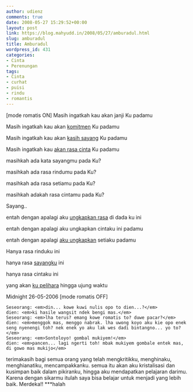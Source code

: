 ```yaml
---
author: udienz
comments: true
date: 2008-05-27 15:29:52+00:00
layout: post
link: https://blog.mahyudd.in/2008/05/27/amburadul.html
slug: amburadul
title: Amburadul
wordpress_id: 431
categories:
- Cinta
- Perenungan
tags:
- Cinta
- curhat
- puisi
- rindu
- romantis
---
```


[mode romatis ON]
Masih ingatkah kau akan janji Ku padamu

Masih ingatkah kau akan [komitmen](http://udienz.wordpress.com/2007/10/24/tau-nggak/#comment-3711) Ku padamu

Masih ingatkah kau akan [kasih sayang](http://udienz.wordpress.com/2007/10/24/tau-nggak/) Ku padamu

Masih ingatkah kau [akan rasa cinta](http://udienz.wordpress.com/2008/02/13/kutemukan-dirimu/) Ku padamu

masihkah ada kata sayangmu pada Ku?

masihkah ada rasa rindumu pada Ku?

masihkah ada rasa setiamu pada Ku?

masihkah adakah rasa cintamu pada Ku?

Sayang..

entah dengan apalagi aku [ungkapkan rasa](http://udienz.wordpress.com/2007/12/01/walah-walah/) di dada ku ini

entah dengan apalagi aku ungkapkan cintaku ini padamu

entah dengan apalagi [aku ungkapkan](http://udienz.wordpress.com/2007/10/24/karena-cinta/) setiaku padamu

Hanya rasa rinduku ini

hanya rasa [sayangku](http://udienz.wordpress.com/2008/01/18/2-vs-1-one-isnt-one/) ini

hanya rasa cintaku ini

yang akan [ku pelihara](http://udienz.wordpress.com/2008/02/19/petuah-hamka/) hingga ujung waktu

Midnight 26-05-2006
[mode romatis OFF]

    
    
    Seseorang: <em>din... kowe kuwi nulis opo to dien...?</em>
    dien: <em>ki hasile wangsit ndek bengi mas.</em>
    Seseorang: <em>lha terus? emang kowe romatis to? duwe pacar?</em>
    dien: <em>menggok mas, menggo nabrak. lha uwong koyo aku kie opo enek seng nyenengi toh? nek enek yo aku lak wes dadi bintangno... yo to?</em>
    Seseorang: <em>Sontoloyo! gombal mukiyem!</em>
    dien: <em>pancen... lagi ngerti toh! mbak mukiyem gombale entek mas, di gowo mas mukijo</em>
    


terimakasih bagi semua orang yang telah mengkritikku, menghinaku, menghianatiku, mencampakkanku. semua itu akan aku kristalisasi dan kusimpan baik dalam pikiranku, hingga aku mendapatkan pelajaran darimu. Karena dengan sikarmu itulah saya bisa belajar untuk menjadi yang lebih baik. Merdeka!! ***halah
